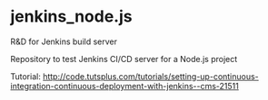# jenkins_node.js
R&amp;D for Jenkins build server

Repository to test Jenkins CI/CD server for a Node.js project

Tutorial:
http://code.tutsplus.com/tutorials/setting-up-continuous-integration-continuous-deployment-with-jenkins--cms-21511

